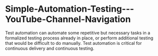 # Simple-Automation-Testing---YouTube-Channel-Navigation

Test automation can automate some repetitive but necessary tasks in a formalized testing process already in place, or perform additional testing that would be difficult to do manually. Test automation is critical for continuous delivery and continuous testing.
